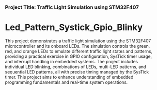 ### Project Title: Traffic Light Simulation using STM32F407






# Led_Pattern_Systick_Gpio_Blinky
 This project demonstrates a traffic light simulation using the STM32F407 microcontroller and its onboard LEDs. The simulation controls the green, red, and orange LEDs to emulate different traffic light states and patterns, providing a practical exercise in GPIO configuration, SysTick timer usage, and interrupt handling in embedded systems. The project includes individual LED blinking, combinations of LEDs, multi-LED patterns, and sequential LED patterns, all with precise timing managed by the SysTick timer. This project aims to enhance understanding of embedded programming fundamentals and real-time system operations.
